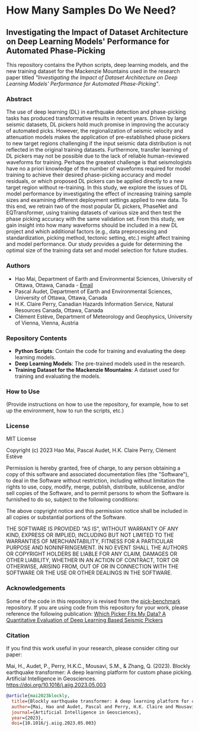 # How Many Samples Do We Need? 
## Investigating the Impact of Dataset Architecture on Deep Learning Models' Performance for Automated Phase-Picking

This repository contains the Python scripts, deep learning models, and the new training dataset for the Mackenzie Mountains used in the research paper titled _"Investigating the Impact of Dataset Architecture on Deep Learning Models' Performance for Automated Phase-Picking"_.

### Abstract

The use of deep learning (DL) in earthquake detection and phase-picking tasks has produced transformative results in recent years. Driven by large seismic datasets, DL pickers hold much promise in improving the accuracy of automated picks. However, the regionalization of seismic velocity and attenuation models makes the application of pre-established phase pickers to new target regions challenging if the input seismic data distribution is not reflected in the original training datasets. Furthermore, transfer learning of DL pickers may not be possible due to the lack of reliable human-reviewed waveforms for training. Perhaps the greatest challenge is that seismologists have no a priori knowledge of the number of waveforms required for model training to achieve their desired phase-picking accuracy and model residuals, or which proposed DL pickers can be applied directly to a new target region without re-training. In this study, we explore the issues of DL model performance by investigating the effect of increasing training sample sizes and examining different deployment settings applied to new data. To this end, we retrain two of the most popular DL pickers, PhaseNet and EQTransformer, using training datasets of various size and then test the phase picking accuracy with the same validation set. From this study, we gain insight into how many waveforms should be included in a new DL project and which additional factors (e.g., data preprocessing and standardization, picking method, tectonic setting, etc.) might affect training and model performance. Our study provides a guide for determining the optimal size of the training data set and model selection for future studies.

### Authors

- Hao Mai, Department of Earth and Environmental Sciences, University of Ottawa, Ottawa, Canada - [Email](mailto:hmai090@uottawa.ca)
- Pascal Audet, Department of Earth and Environmental Sciences, University of Ottawa, Ottawa, Canada
- H.K. Claire Perry, Canadian Hazards Information Service, Natural Resources Canada, Ottawa, Canada
- Clément Estève, Department of Meteorology and Geophysics, University of Vienna, Vienna, Austria

### Repository Contents

- **Python Scripts**: Contain the code for training and evaluating the deep learning models.
- **Deep Learning Models**: The pre-trained models used in the research.
- **Training Dataset for the Mackenzie Mountains**: A dataset used for training and evaluating the models.

### How to Use

(Provide instructions on how to use the repository, for example, how to set up the environment, how to run the scripts, etc.)

### License

MIT License

Copyright (c) 2023 Hao Mai, Pascal Audet, H.K. Claire Perry, Clément Estève

Permission is hereby granted, free of charge, to any person obtaining a copy
of this software and associated documentation files (the "Software"), to deal
in the Software without restriction, including without limitation the rights
to use, copy, modify, merge, publish, distribute, sublicense, and/or sell
copies of the Software, and to permit persons to whom the Software is
furnished to do so, subject to the following conditions:

The above copyright notice and this permission notice shall be included in all
copies or substantial portions of the Software.

THE SOFTWARE IS PROVIDED "AS IS", WITHOUT WARRANTY OF ANY KIND, EXPRESS OR
IMPLIED, INCLUDING BUT NOT LIMITED TO THE WARRANTIES OF MERCHANTABILITY,
FITNESS FOR A PARTICULAR PURPOSE AND NONINFRINGEMENT. IN NO EVENT SHALL THE
AUTHORS OR COPYRIGHT HOLDERS BE LIABLE FOR ANY CLAIM, DAMAGES OR OTHER
LIABILITY, WHETHER IN AN ACTION OF CONTRACT, TORT OR OTHERWISE, ARISING FROM,
OUT OF OR IN CONNECTION WITH THE SOFTWARE OR THE USE OR OTHER DEALINGS IN THE
SOFTWARE.

### Acknowledgements

Some of the code in this repository is revised from the [pick-benchmark](https://github.com/seisbench/pick-benchmark) repository. If you are using code from this repository for your work, please reference the following publication: [Which Picker Fits My Data? A Quantitative Evaluation of Deep Learning Based Seismic Pickers](https://agupubs.onlinelibrary.wiley.com/doi/10.1029/2021JB023499)
### Citation

If you find this work useful in your research, please consider citing our paper:

Mai, H., Audet, P., Perry, H.K.C., Mousavi, S.M., & Zhang, Q. (2023). Blockly earthquake transformer: A deep learning platform for custom phase picking. Artificial Intelligence in Geosciences. https://doi.org/10.1016/j.aiig.2023.05.003

```bibtex
@article{mai2023blockly,
  title={Blockly earthquake transformer: A deep learning platform for custom phase picking},
  author={Mai, Hao and Audet, Pascal and Perry, H.K. Claire and Mousavi, S. Mostafa and Zhang, Q},
  journal={Artificial Intelligence in Geosciences},
  year={2023},
  doi={10.1016/j.aiig.2023.05.003}
